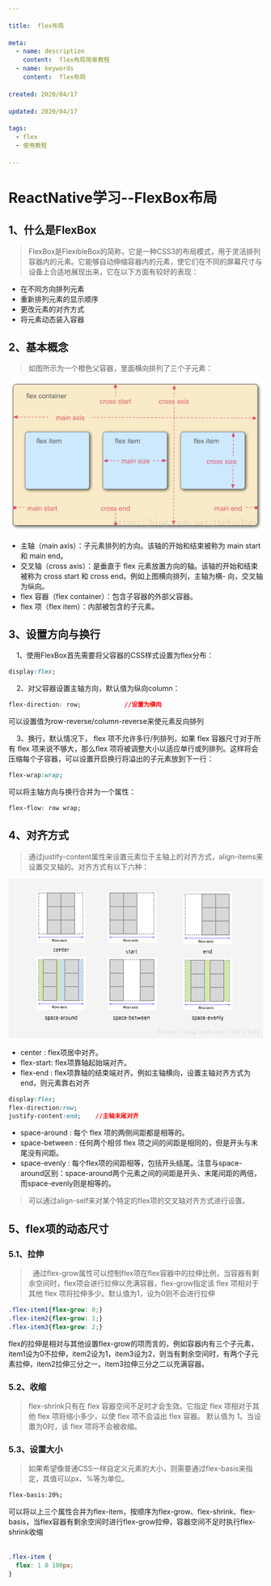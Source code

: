 ```yaml
---

title:  flex布局

meta:
  - name: description
    content:  flex布局简单教程
  - name: keywords
    content:  flex布局

created: 2020/04/17

updated: 2020/04/17
 
tags:
  - flex
  - 使用教程

---
```


# ReactNative学习--FlexBox布局

## 1、什么是FlexBox

> FlexBox是FlexibleBox的简称，它是一种CSS3的布局模式，用于灵活排列容器内的元素。它能够自动伸缩容器内的元素，使它们在不同的屏幕尺寸与设备上合适地展现出来，它在以下方面有较好的表现：
- 在不同方向排列元素
- 重新排列元素的显示顺序
- 更改元素的对齐方式
- 将元素动态装入容器

## 2、基本概念

> 如图所示为一个橙色父容器，里面横向排列了三个子元素：

![flexbox](./images/flexbox.png)

- 主轴（main axis）：子元素排列的方向。该轴的开始和结束被称为 main start 和 main end。
- 交叉轴（cross axis）：是垂直于 flex 元素放置方向的轴。该轴的开始和结束被称为 cross start 和 cross end。例如上图横向排列，主轴为横- 向，交叉轴为纵向。
- flex 容器（flex container）：包含子容器的外部父容器。
- flex 项（flex item）：内部被包含的子元素。

## 3、设置方向与换行

    1、使用FlexBox首先需要将父容器的CSS样式设置为flex分布：

```css
display:flex;
```

    2、对父容器设置主轴方向，默认值为纵向column：

```css
flex-direction: row;            //设置为横向
```

可以设置值为row-reverse/column-reverse来使元素反向排列

    3、换行，默认情况下， flex 项不允许多行/列排列，如果 flex 容器尺寸对于所有 flex 项来说不够大，那么flex 项将被调整大小以适应单行或列排列。这样将会压缩每个子容器，可以设置开启换行将溢出的子元素放到下一行：

```css
flex-wrap:wrap;
```

可以将主轴方向与换行合并为一个属性：

```css
flex-flow: row wrap;
```

## 4、对齐方式
>  通过justify-content属性来设置元素位于主轴上的对齐方式，align-items来设置交叉轴的。对齐方式有以下六种：

![flexbox](./images/flexbox2.png)

- center : flex项居中对齐。
- flex-start: flex项靠轴起始端对齐。
- flex-end : flex项靠轴的结束端对齐。例如主轴横向，设置主轴对齐方式为end，则元素靠右对齐

```css
display:flex;
flex-direction:row;
justify-content:end;    //主轴末尾对齐
```

- space-around : 每个 flex 项的两侧间距都是相等的。
- space-between : 任何两个相邻 flex 项之间的间距是相同的，但是开头与末尾没有间距。
- space-evenly : 每个flex项的间距相等，包括开头结尾。注意与space-around区别：space-around两个元素之间的间距是开头、末尾间距的两倍，而space-evenly则是相等的。

> 可以通过align-self来对某个特定的flex项的交叉轴对齐方式进行设置。

## 5、flex项的动态尺寸
### 5.1、拉伸

>  通过flex-grow属性可以控制flex项在flex容器中的拉伸比例，当容器有剩余空间时，flex项会进行拉伸以充满容器，flex-grow指定该 flex 项相对于其他 flex 项将拉伸多少。默认值为1，设为0则不会进行拉伸

```css
.flex-item1{flex-grow: 0;}
.flex-item2{flex-grow: 1;}
.flex-item3{flex-grow: 2;}
```

flex的拉伸是相对与其他设置flex-grow的项而言的，例如容器内有三个子元素，item1设为0不拉伸，item2设为1，item3设为2，则当有剩余空间时，有两个子元素拉伸，item2拉伸三分之一，item3拉伸三分之二以充满容器。

###  5.2、收缩

> flex-shrink只有在 flex 容器空间不足时才会生效。它指定 flex 项相对于其他 flex 项将缩小多少，以使 flex 项不会溢出 flex 容器。 默认值为 1。当设置为0时，该 flex 项将不会被收缩。

### 5.3、设置大小

> 如果希望像普通CSS一样自定义元素的大小，则需要通过flex-basis来指定，其值可以px、%等为单位。

```css
flex-basis:20%;
```

可以将以上三个属性合并为flex-item，按顺序为flex-grow、flex-shrink、flex-basis，当flex容器有剩余空间时进行flex-grow拉伸，容器空间不足时执行flex-shrink收缩

```css

.flex-item {
  flex: 1 0 100px;
}
```








